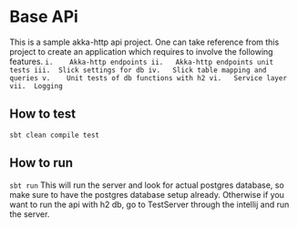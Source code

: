 # Base APi
This is a sample akka-http api project. One can take reference from this project to create an application which requires to involve the following features.
`
i.    Akka-http endpoints
ii.   Akka-http endpoints unit tests
iii.  Slick settings for db
iv.   Slick table mapping and queries
v.    Unit tests of db functions with h2
vi.   Service layer
vii.  Logging
`

## How to test
`sbt clean compile test`

## How to run
`sbt run`
This will run the server and look for actual postgres database, so make sure to have the postgres database setup already.
Otherwise if you want to run the api with h2 db, go to TestServer through the intellij and run the server.


